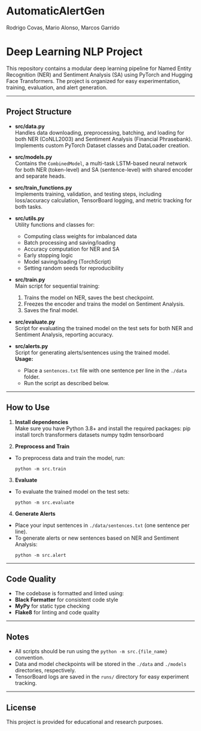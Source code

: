 # AutomaticAlertGen
Rodrigo Covas, Mario Alonso, Marcos Garrido 

# Deep Learning NLP Project

This repository contains a modular deep learning pipeline for Named Entity Recognition (NER) and Sentiment Analysis (SA) using PyTorch and Hugging Face Transformers. The project is organized for easy experimentation, training, evaluation, and alert generation.

---

## Project Structure

- **src/data.py**  
  Handles data downloading, preprocessing, batching, and loading for both NER (CoNLL2003) and Sentiment Analysis (Financial Phrasebank). Implements custom PyTorch Dataset classes and DataLoader creation.

- **src/models.py**  
  Contains the `CombinedModel`, a multi-task LSTM-based neural network for both NER (token-level) and SA (sentence-level) with shared encoder and separate heads.

- **src/train_functions.py**  
  Implements training, validation, and testing steps, including loss/accuracy calculation, TensorBoard logging, and metric tracking for both tasks.

- **src/utils.py**  
  Utility functions and classes for:
  - Computing class weights for imbalanced data
  - Batch processing and saving/loading
  - Accuracy computation for NER and SA
  - Early stopping logic
  - Model saving/loading (TorchScript)
  - Setting random seeds for reproducibility

- **src/train.py**  
  Main script for sequential training:
  1. Trains the model on NER, saves the best checkpoint.
  2. Freezes the encoder and trains the model on Sentiment Analysis.
  3. Saves the final model.

- **src/evaluate.py**  
  Script for evaluating the trained model on the test sets for both NER and Sentiment Analysis, reporting accuracy.

- **src/alerts.py**  
  Script for generating alerts/sentences using the trained model.  
  **Usage:**  
  - Place a `sentences.txt` file with one sentence per line in the `./data` folder.
  - Run the script as described below.

---

## How to Use

1. **Install dependencies**  
   Make sure you have Python 3.8+ and install the required packages:
   pip install torch transformers datasets numpy tqdm tensorboard

2. **Preprocess and Train**
- To preprocess data and train the model, run:
  ```
  python -m src.train
  ```

3. **Evaluate**
- To evaluate the trained model on the test sets:
  ```
  python -m src.evaluate
  ```

4. **Generate Alerts**
- Place your input sentences in `./data/sentences.txt` (one sentence per line).
- To generate alerts or new sentences based on NER and Sentiment Analysis:
  ```
  python -m src.alert
  ```

---

## Code Quality

- The codebase is formatted and linted using:
- **Black Formatter** for consistent code style
- **MyPy** for static type checking
- **Flake8** for linting and code quality

---

## Notes

- All scripts should be run using the `python -m src.{file_name}` convention.
- Data and model checkpoints will be stored in the `./data` and `./models` directories, respectively.
- TensorBoard logs are saved in the `runs/` directory for easy experiment tracking.

---

## License

This project is provided for educational and research purposes.
